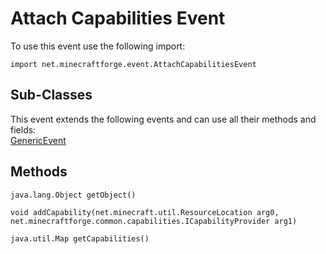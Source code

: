 # Attach Capabilities Event

To use this event use the following import:
```groovy:no-line-numbers
import net.minecraftforge.event.AttachCapabilitiesEvent
```

## Sub-Classes
This event extends the following events and can use all their methods and fields: <br>
[GenericEvent](generic_event.md)

## Methods
```groovy:no-line-numbers
java.lang.Object getObject()
```

```groovy:no-line-numbers
void addCapability(net.minecraft.util.ResourceLocation arg0, net.minecraftforge.common.capabilities.ICapabilityProvider arg1)
```

```groovy:no-line-numbers
java.util.Map getCapabilities()
```
